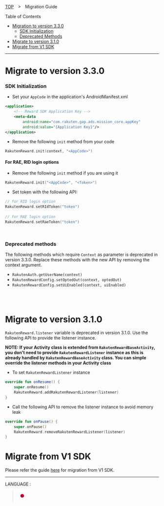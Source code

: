 [TOP](../../README.md#top)　>　Migration Guide

Table of Contents
* [Migration to version 3.3.0](#migrate-to-version-330)
    * [SDK Initialization](#sdk-initialization)
    * [Deprecated Methods](#deprecated-methods)
* [Migrate to version 3.1.0](#migrate-to-version-310)
* [Migrate from V1 SDK](#migrate-from-v1-sdk)
---
# Migrate to version 3.3.0
### SDK Initialization
* Set your `AppCode` in the application's AndroidManifest.xml
```xml
<application>
    <!-- Reward SDK Application Key -->
    <meta-data
        android:name="com.rakuten.gap.ads.mission_core.appKey"
        android:value="{Application Key}"/>
</application>
```
* Remove the following `init` method from your code
```kotlin
RakutenReward.init(context, "<AppCode>")
```

#### For RAE, RID login options
* Remove the following `init` method if you are using it
```kotlin
RakutenReward.init("<AppCode>", "<Token>")
```
* Set token with the following API:
```kotlin
// for RID login option
RakutenReward.setRIdToken("token")

// for RAE login option
RakutenReward.setRaeToken("token")
```
<br/>

### Deprecated methods
The following methods which require `Context` as parameter is deprecated in version 3.3.0. Replace these methods with the new API by removing the context argument.
* `RakutenAuth.getUserName(context)`
* `RakutenRewardConfig.setOptedOut(context, optedOut)`
* `RakutenRewardConfig.setUiEnabled(context, uiEnabled)`

<br/><br/>

# Migrate to version 3.1.0
`RakutenReward.listener` variable is deprecated in version 3.1.0. Use the following API to provide the listener instance.

**NOTE: If your Activity class is extended from `RakutenRewardBaseActivity`, you don't need to provide `RakutenRewardListener` instance as this is already handled by `RakutenRewardBaseActivity` class. You can simple override the listener methods in your Activity class**

* To set `RakutenRewardListener` instance
```kotlin
override fun onResume() {
    super.onResume()
    RakutenReward.addRakutenRewardListener(listener)
}
```

* Call the following API to remove the listener instance to avoid memory leak
```kotlin
override fun onPause() {
    super.onPause()
    RakutenReward.removeRakutenRewardListener(listener)
}
```  

# Migrate from V1 SDK
Please refer the guide [here](migrate-from-v1.md) for migration from V1 SDK.  

---
LANGUAGE :
> [![ja](../lang/ja.png)](../ja/migration/README.md)